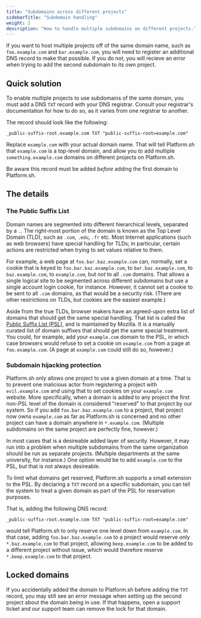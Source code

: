 ```yaml
---
title: "Subdomains across different projects"
sidebarTitle: "Subdomain handling"
weight: 2
description: "How to handle multiple subdomains on different projects."
---
```


If you want to host multiple projects off of the same domain name, such as `foo.example.com` and `bar.example.com`, you will need to register an additional DNS record to make that possible.  If you do not, you will recieve an error when trying to add the second subdomain to its own project.

## Quick solution

To enable multiple projects to use subdomains of the same domain, you must add a DNS `TXT` record with your DNS registrar.  Consult your registrar's documentation for how to do so, as it varies from one registrar to another.

The record should look like the following:

```
_public-suffix-root.example.com TXT "public-suffix-root=example.com"
```

Replace `example.com` with your actual domain name.  That will tell Platform.sh that `example.com` is a top-level domain, and allow you to add multiple `something.example.com` domains on different projects on Platform.sh.

Be aware this record must be added *before* adding the first domain to Platform.sh.

## The details

### The Public Suffix List

Domain names are segmented into different hierarchical levels, separated by a `.`.  The right-most portion of the domain is known as the Top Level Domain (TLD), such as `.com`, `.edu`, `.fr` etc.  Most Internet applications (such as web browsers) have special handling for TLDs; in particular, certain actions are restricted when trying to set values relative to them.

For example, a web page at `foo.bar.baz.example.com` can, normally, set a cookie that is keyed to `foo.bar.baz.example.com`, to `bar.baz.example.com`, to `baz.example.com`, to `example.com`, but *not* to all `.com` domains.  That allows a single logical site to be segmented across different subdomains but use a single account login cookie, for instance.  However, it cannot set a cookie to be sent to all `.com` domains, as that would be a security risk.  (There are other restrictions on TLDs, but cookies are the easiest example.)

Aside from the true TLDs, browser makers have an agreed-upon extra list of domains that should get the same special handling.  That list is called the [Public Suffix List (PSL)](https://publicsuffix.org/), and is maintained by Mozilla.  It is a manually curated list of domain suffixes that should get the same special treatment.  You could, for example, add your `example.com` domain to the PSL, in which case browsers would refuse to set a cookie on `example.com` from a page at `foo.example.com`.  (A page at `example.com` could still do so, however.)

### Subdomain hijacking protection

Platform.sh only allows one project to use a given domain at a time.  That is to prevent one malicious actor from registering a project with `evil.example.com` and using that to set cookies on your `example.com` website.  More specifically, when a domain is added to any project the first non-PSL level of the domain is considered "reserved" to that project by our system.  So if you add `foo.bar.baz.example.com` to a project, that project now owns `example.com` as far as Platform.sh is concerned and no other project can have a domain anywhere in `*.example.com`.  (Multiple subdomains on the same project are perfectly fine, however.)

In most cases that is a desireable added layer of security.  However, it may run into a problem when multiple subdomains from the same organization should be run as separate projects.  (Multiple departments at the same university, for instance.)  One option would be to add `example.com` to the PSL, but that is not always desireable.

To limit what domains get reserved, Platform.sh supports a small extension to the PSL.  By declaring a `TXT` record on a specific subdomain, you can tell the system to treat a given domain as part of the PSL for reservation purposes.

That is, adding the following DNS record:

```
_public-suffix-root.example.com TXT "public-suffix-root=example.com"
```

would tell Platform.sh to only reserve one level down from `example.com`.  In that case, adding `foo.bar.baz.example.com` to a project would reserve only `*.baz.example.com` to that project, allowing `beep.example.com` to be added to a different project without issue, which would therefore reserve `*.beep.example.com` to that project.

## Locked domains

If you accidentally added the domain to Platform.sh before adding the `TXT` record, you may still see an error message when setting up the second project about the domain being in use.  If that happens, open a support ticket and our support team can remove the lock for that domain.
